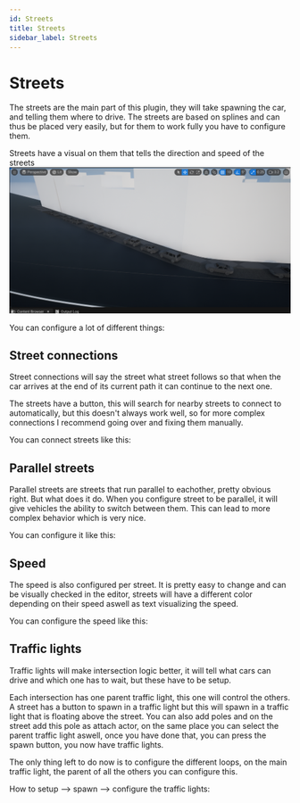 ```yaml
---
id: Streets
title: Streets
sidebar_label: Streets
---
```


# Streets
The streets are the main part of this plugin, they will take spawning the car, and telling them where to drive.
The streets are based on splines and can thus be placed very easily, but for them to work fully you have to configure them.

Streets have a visual on them that tells the direction and speed of the streets
![Street visual example](../images/UnrealEngine/ue_parkedcar_imported.png)


You can configure a lot of different things:

## Street connections
Street connections will say the street what street follows so that when the car arrives at the end of its current path it can continue to the next one.

The streets have a button, this will search for nearby streets to connect to automatically, but this doesn't always work well, so for more complex connections I recommend going over and fixing them manually.

You can connect streets like this:

## Parallel streets
Parallel streets are streets that run parallel to eachother, pretty obvious right. But what does it do. When you configure street to be parallel, it will give vehicles the ability to switch between them. This can lead to more complex behavior which is very nice.

You can configure it like this:

## Speed
The speed is also configured per street. It is pretty easy to change and can be visually checked in the editor, streets will have a different color depending on their speed aswell as text visualizing the speed.

You can configure the speed like this:

## Traffic lights
Traffic lights will make intersection logic better, it will tell what cars can drive and which one has to wait, but these have to be setup.

Each intersection has one parent traffic light, this one will control the others. A street has a button to spawn in a traffic light but this will spawn in a traffic light that is floating above the street. You can also add poles and on the street add this pole as attach actor, on the same place you can select the parent traffic light aswell, once you have done that, you can press the spawn button, you now have traffic lights.

The only thing left to do now is to configure the different loops, on the main traffic light, the parent of all the others you can configure this.

How to setup --> spawn --> configure the traffic lights:
